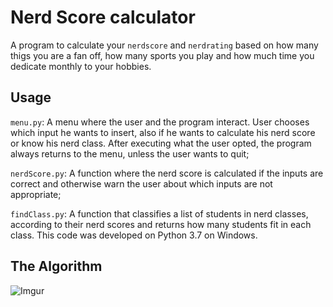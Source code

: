 # Nerd Score calculator

A program to calculate your `nerdscore` and `nerdrating` based on how many thigs you are a fan off, how many sports you play and how much time you dedicate monthly to your hobbies. 


## Usage

`menu.py`: A menu where the user and the program interact. User chooses which input he wants to insert, also if he wants to calculate his nerd score or know his nerd class. After executing what the user opted, the program always returns to the menu, unless the user wants to quit;

`nerdScore.py`: A function where the nerd score is calculated if the inputs are correct and otherwise warn the user about which inputs are not appropriate;

`findClass.py`: A function that classifies a list of students in nerd classes, according to their nerd scores and returns how many students fit in each class. This code was developed on Python 3.7 on Windows.

## The Algorithm

![Imgur](https://i.imgur.com/qsTDPbB.png)
